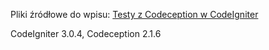 Pliki źródłowe do wpisu: [Testy z Codeception w CodeIgniter]( http://www.codeigniter.org.pl/testy-z-codeception-w-codeigniter/)

CodeIgniter 3.0.4, Codeception 2.1.6
